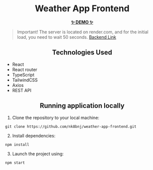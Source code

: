 <h1 align="center">Weather App Frontend</h1>

<p align="center">
  <a href="https://nk8bnj.github.io/weather-app-frontend/">
    <strong>✨ DEMO ✨</strong>
  </a>
</p>

> Important! The server is located on render.com, and for the initial load, you need to wait 50 seconds. [Backend Link](https://github.com/nk8bnj/weather-app-backend)

<h2 align="center">Technologies Used</h2>

- React
- React router
- TypeScript
- TailwindCSS
- Axios
- REST API

<h2 align="center">Running application locally</h2>

1. Clone the repository to your local machine:
```
git clone https://github.com/nk8bnj/weather-app-frontend.git
```

2. Install dependencies:
```
npm install
```
3. Launch the project using:
```
npm start
```
